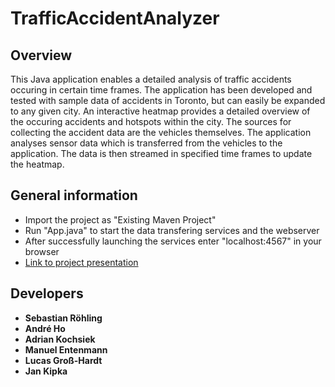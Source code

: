 # TrafficAccidentAnalyzer
## Overview
This Java application enables a detailed analysis of traffic accidents occuring in certain time frames. The application has been developed and tested with sample data of accidents in Toronto, but can easily be expanded to any given city. An interactive heatmap provides a detailed overview of the occuring accidents and hotspots within the city. 
The sources for collecting the accident data are the vehicles themselves. The application analyses sensor data which is transferred from the vehicles to the application. The data is then streamed in specified time frames to update the heatmap.

## General information
- Import the project as "Existing Maven Project"
- Run "App.java" to start the data transfering services and the webserver
- After successfully launching the services enter "localhost:4567" in your browser
- [Link to project presentation](http://htmlpreview.github.io/?https://github.com/AdrianKs/TrafficAccidentAnalyzer/tree/master/presentation/index.html)

## Developers
* **Sebastian Röhling**
* **André Ho**
* **Adrian Kochsiek**
* **Manuel Entenmann** 
* **Lucas Groß-Hardt**
* **Jan Kipka**


